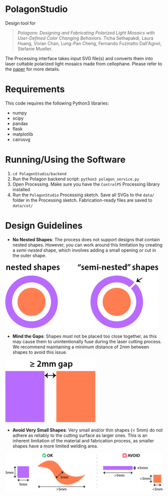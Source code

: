 
# PolagonStudio

Design tool for 

> *Polagons: Designing and Fabricating Polarized Light Mosaics with User-Defined Color Changing Behaviors*. Ticha Sethapakdi, Laura Huang, Vivian Chan, Lung-Pan Cheng, Fernando Fuzinatto Dall'Agnol, Stefanie Mueller. 

The Processing interface takes input SVG file(s) and converts them into laser cuttable polarized light mosaics made from cellophane. Please refer to the [paper](https://hcie.csail.mit.edu/research/polagons/polagons.html) for more details.

# Requirements
This code requires the following Python3 libraries:
- numpy
- scipy
- pandas
- flask
- matplotlib
- cairosvg

# Running/Using the Software
1. `cd PolagonStudio/backend`
2. Run the Polagon backend script: `python3 polagon_service.py`
3. Open Processing. Make sure you have the `ControlP5` Processing library installed
4. Run the `PolagonStudio` Processing sketch. Save all SVGs to the `data/` folder in the Processing sketch. Fabrication-ready files are saved to `data/cut/`

# Design Guidelines
- **No Nested Shapes**: The process does not support designs that contain nested shapes. However, you can work around this limitation by creating a *semi-nested* shape, which involves adding a small opening or cut in the outer shape.

![nested vs semi-nested shapes](readme-images/nested.png)
  
- **Mind the Gaps**: Shapes must not be placed too close together, as this may cause them to unintentionally fuse during the laser cutting process. We recommend maintaining a minimum distance of 2mm between shapes to avoid this issue.

![gap](readme-images/gap.png)

- **Avoid Very Small Shapes**: Very small and/or thin shapes (< 5mm) do not adhere as reliably to the cutting surface as larger ones. This is an inherent limitation of the material and fabrication process, as smaller shapes have a more limited welding area. 

![smallshapes](readme-images/smallshapes.png)